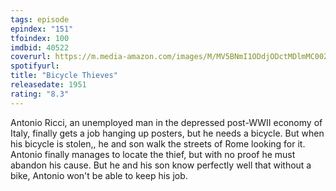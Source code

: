 ```yaml
---
tags: episode
epindex: "151"
tfoindex: 100
imdbid: 40522
coverurl: https://m.media-amazon.com/images/M/MV5BNmI1ODdjODctMDlmMC00ZWViLWI5MzYtYzRhNDdjYmM3MzFjXkEyXkFqcGdeQXVyMTMxODk2OTU@._V1_SY300_CR1,0,202,300_.jpg
spotifyurl: 
title: "Bicycle Thieves"
releasedate: 1951
rating: "8.3"
---
```


Antonio Ricci, an unemployed man in the depressed post-WWII economy of Italy, finally gets a job hanging up posters, but he needs a bicycle. But when his bicycle is stolen,, he and son walk the streets of Rome looking for it. Antonio finally manages to locate the thief, but with no proof he must abandon his cause. But he and his son know perfectly well that without a bike, Antonio won't be able to keep his job.